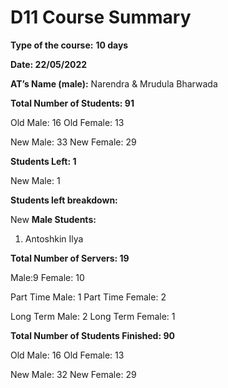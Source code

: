 # D11 Course Summary

**Type of the course:** **10 days**

**Date: 22/05/2022**

**AT’s Name (male):** Narendra & Mrudula Bharwada

**Total Number of Students: 91**

Old Male:  16
Old Female: 13

New Male:  33
New Female: 29

**Students Left: 1**

New Male: 1

**Students left breakdown:** 

New **Male Students:** 

1. Antoshkin Ilya

**Total Number of Servers: 19**

Male:9  Female: 10

Part Time Male:  1
Part Time Female: 2

Long Term Male:  2
Long Term Female: 1

**Total Number of Students Finished: 90**

Old Male: 16
Old Female: 13

New Male: 32
New Female: 29